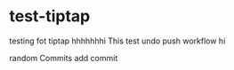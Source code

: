 # test-tiptap
testing fot tiptap
hhhhhhhi
This test undo push workflow
hi 

random Commits
add commit
